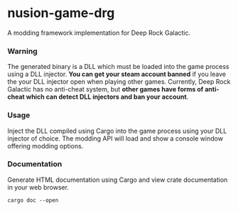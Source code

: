 # nusion-game-drg
A modding framework implementation for Deep Rock Galactic.

### Warning
The generated binary is a DLL which must be loaded
into the game process using a DLL injector.  <b>You
can get your steam account banned</b> if you leave the
your DLL injector open when playing other games. Currently,
Deep Rock Galactic has no anti-cheat system, but <b>other
games have forms of anti-cheat which can detect DLL injectors
and ban your account</b>.

### Usage
Inject the DLL compiled using Cargo into the game process
using your DLL injector of choice.  The modding API will
load and show a console window offering modding options.

### Documentation
Generate HTML documentation using Cargo and view crate
documentation in your web browser.
```
cargo doc --open
```

